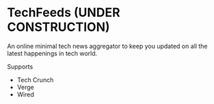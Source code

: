 # TechFeeds (UNDER CONSTRUCTION)
An online minimal tech news aggregator to keep you updated on all the latest happenings in tech world.

Supports
- Tech Crunch
- Verge
- Wired
